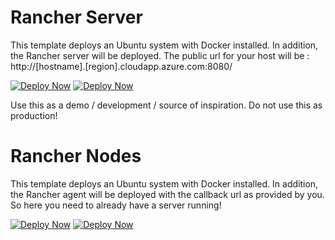 # Rancher Server
This template deploys an Ubuntu system with Docker installed. In addition, the Rancher server will be deployed. The public url for your host will be : http://[hostname].[region].cloudapp.azure.com:8080/

[![Deploy Now](http://azuredeploy.net/deploybutton.png)](https://portal.azure.com/#create/Microsoft.Template/uri/https%3A%2F%2Fbitbucket.org%2Fkvaes%2Fazure-rancher%2Fraw%2Fd13f931cf3661ce972ba5a1e9cb2c9f2923ac6c5%2FServer%2Fazuredeploy.json)
[![Deploy Now](https://camo.githubusercontent.com/536ab4f9bc823c2e0ce72fb610aafda57d8c6c12/687474703a2f2f61726d76697a2e696f2f76697375616c697a65627574746f6e2e706e67)](http://armviz.io/#/?load=https%3A%2F%2Fbitbucket.org%2Fkvaes%2Fazure-rancher%2Fraw%2Fd13f931cf3661ce972ba5a1e9cb2c9f2923ac6c5%2FServer%2Fazuredeploy.json)

Use this as a demo / development / source of inspiration. Do not use this as production!



# Rancher Nodes
This template deploys an Ubuntu system with Docker installed. In addition, the Rancher agent will be deployed with the callback url as provided by you. So here you need to already have a server running!

[![Deploy Now](http://azuredeploy.net/deploybutton.png)](https://portal.azure.com/#create/Microsoft.Template/uri/https%3A%2F%2Fbitbucket.org%2Fkvaes%2Fazure-rancher%2Fraw%2Fd13f931cf3661ce972ba5a1e9cb2c9f2923ac6c5%2FNodes%2Fazuredeploy.json)
[![Deploy Now](https://camo.githubusercontent.com/536ab4f9bc823c2e0ce72fb610aafda57d8c6c12/687474703a2f2f61726d76697a2e696f2f76697375616c697a65627574746f6e2e706e67)](http://armviz.io/#/?load=https%3A%2F%2Fbitbucket.org%2Fkvaes%2Fazure-rancher%2Fraw%2Fd13f931cf3661ce972ba5a1e9cb2c9f2923ac6c5%2FNodes%2Fazuredeploy.json)